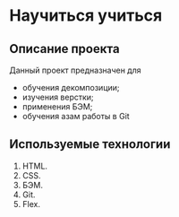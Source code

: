 # Научиться учиться

## Описание проекта
Данный проект предназначен для 
* обучения декомпозиции;
* изучения верстки;
* применения БЭМ;
* обучения азам работы в Git
## Используемые технологии
1. HTML.
2. CSS.
3. БЭМ.
4. Git.
5. Flex.
